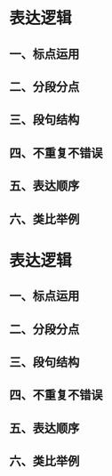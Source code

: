# 表达逻辑

## 一、标点运用

## 二、分段分点

## 三、段句结构

## 四、不重复不错误

## 五、表达顺序

## 六、类比举例

# 表达逻辑

## 一、标点运用

## 二、分段分点

## 三、段句结构

## 四、不重复不错误

## 五、表达顺序

## 六、类比举例